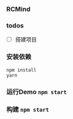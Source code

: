 ### RCMind

### todos
- [ ] 搭建项目

### 安装依赖

```
npm install
yarn 

```
### 运行Demo `npm start`

### 构建 `npm start`